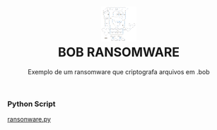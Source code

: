 
<h1 align="center">
<br>
  <img src=bob.png width=80></img><br>
  BOB RANSOMWARE
<br>
</h1>

<p align="center">Exemplo de um ransomware que criptografa arquivos em .bob</p>
<br>

### Python Script  
[ransonware.py](ransonware.py)
